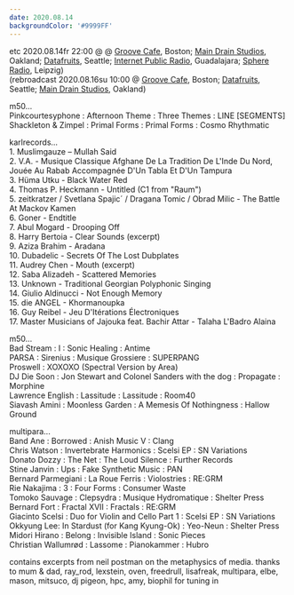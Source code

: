 ```yaml
---
date: 2020.08.14
backgroundColor: '#9999FF'
---
```


etc 2020.08.14fr 22:00 @ @ [Groove Cafe](http://grove.cafe/), Boston; [Main Drain Studios](http://www.youtube.com/maindrainstudios/), Oakland; [Datafruits](https://datafruits.fm/), Seattle; [Internet Public Radio](http://www.internetpublicradio.live/), Guadalajara; [Sphere Radio](http://www.sphere-radio.net/), Leipzig)  
(rebroadcast 2020.08.16su 10:00 @ [Groove Cafe](http://groove.cafe/), Boston; [Datafruits](https://datafruits.fm/), Seattle; [Main Drain Studios](http://www.youtube.com/maindrainstudios/), Oakland)  

m50...  
Pinkcourtesyphone : Afternoon Theme : Three Themes : LINE \[SEGMENTS\]  
Shackleton & Zimpel : Primal Forms : Primal Forms : Cosmo Rhythmatic  

karlrecords...  
1\. Muslimgauze – Mullah Said  
2\. V.A. - Musique Classique Afghane De La Tradition De L'Inde Du Nord, Jouée Au Rabab Accompagnée D'Un Tabla Et D'Un Tampura  
3\. Hüma Utku - Black Water Red  
4\. Thomas P. Heckmann - Untitled (C1 from "Raum")  
5\. zeitkratzer / Svetlana Spajic´ / Dragana Tomic / Obrad Milic - The Battle At Mackov Kamen  
6\. Goner - Endtitle  
7\. Abul Mogard - Drooping Off  
8\. Harry Bertoia - Clear Sounds (excerpt)  
9\. Aziza Brahim - Aradana  
10\. Dubadelic - Secrets Of The Lost Dubplates  
11\. Audrey Chen - Mouth (excerpt)  
12\. Saba Alizadeh - Scattered Memories  
13\. Unknown - Traditional Georgian Polyphonic Singing  
14\. Giulio Aldinucci - Not Enough Memory  
15\. die ANGEL - Khormanoupka  
16\. Guy Reibel - Jeu D'Itérations Électroniques  
17\. Master Musicians of Jajouka feat. Bachir Attar - Talaha L'Badro Alaina  

m50...  
Bad Stream : I : Sonic Healing : Antime  
PARSA : Sirenius : Musique Grossiere : SUPERPANG  
Proswell : XOXOXO (Spectral Version by Area)  
DJ Die Soon : Jon Stewart and Colonel Sanders with the dog : Propagate : Morphine  
Lawrence English : Lassitude : Lassitude : Room40  
Siavash Amini : Moonless Garden : A Memesis Of Nothingness : Hallow Ground  

multipara...  
Band Ane : Borrowed : Anish Music V : Clang  
Chris Watson : Invertebrate Harmonics : Scelsi EP : SN Variations  
Donato Dozzy : The Net : The Loud Silence : Further Records  
Stine Janvin : Ups : Fake Synthetic Music : PAN  
Bernard Parmegiani : La Roue Ferris : Violostries : RE:GRM  
Rie Nakajima : 3 : Four Forms : Consumer Waste  
Tomoko Sauvage : Clepsydra : Musique Hydromatique : Shelter Press  
Bernard Fort : Fractal XVII : Fractals : RE:GRM  
Giacinto Scelsi : Duo for Violin and Cello Part 1 : Scelsi EP : SN Variations  
Okkyung Lee: In Stardust (for Kang Kyung-Ok) : Yeo-Neun : Shelter Press  
Midori Hirano : Belong : Invisible Island : Sonic Pieces  
Christian Wallumrød : Lassome : Pianokammer : Hubro  

contains excerpts from neil postman on the metaphysics of media. thanks to mum & dad, ray\_rod, lexstein, oven, freedrull, lisafreak, multipara, elbe, mason, mitsuco, dj pigeon, hpc, amy, biophil for tuning in